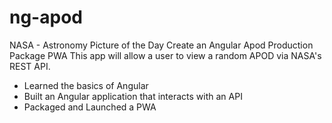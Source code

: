 # ng-apod
NASA - Astronomy Picture of the Day
Create an Angular Apod Production Package PWA
This app will allow a user to view a random APOD via NASA's REST API.

+ Learned the basics of Angular
+ Built an Angular application that interacts with an API
+ Packaged and Launched a PWA
